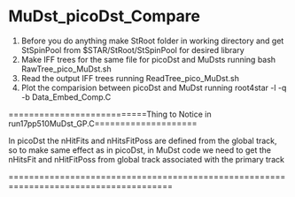 # MuDst_picoDst_Compare
1.  Before you do anything make StRoot folder in working directory and get StSpinPool from $STAR/StRoot/StSpinPool for desired library
2.  Make IFF trees for the same file for picoDst and MuDsts running bash RawTree_pico_MuDst.sh
3.  Read the output IFF trees running ReadTree_pico_MuDst.sh
4.  Plot the comparision between picoDst and MuDst running root4star -l -q -b Data_Embed_Comp.C





===========================Thing to Notice in run17pp510MuDst_GP.C====================

In picoDst the nHitFits and nHitsFitPoss are defined from the global track, so to make same effect as in picoDst, in MuDst code we need to get the 
nHitsFit and nHitFitPoss from global track associated with the primary track

======================================================================================
